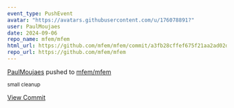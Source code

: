 ```yaml
---
event_type: PushEvent
avatar: "https://avatars.githubusercontent.com/u/176078891?"
user: PaulMoujaes
date: 2024-09-06
repo_name: mfem/mfem
html_url: https://github.com/mfem/mfem/commit/a3fb28cffef675f21aa2ad02dd8c6dfe2bf4abca
repo_url: https://github.com/mfem/mfem
---
```


<a href='https://github.com/PaulMoujaes' target='_blank'>PaulMoujaes</a> pushed to <a href='https://github.com/mfem/mfem' target='_blank'>mfem/mfem</a>

<small>small cleanup</small>

<a href='https://github.com/mfem/mfem/commit/a3fb28cffef675f21aa2ad02dd8c6dfe2bf4abca' target='_blank'>View Commit</a>